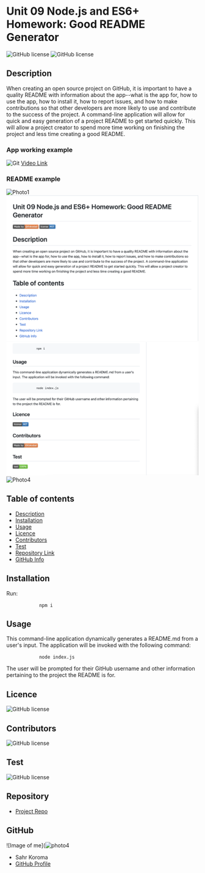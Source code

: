 
# **Unit 09 Node.js and ES6+ Homework: Good README Generator**

![GitHub license](https://img.shields.io/badge/Made%20by-%40Eskodad-orange)
![GitHub license](https://img.shields.io/badge/license-MIT-blue.svg)

## Description

When creating an open source project on GitHub, it is important to have a quality README with information about the app--what is the app for, how to use the app, how to install it, how to report issues, and how to make contributions so that other developers are more likely to use and contribute to the success of the project. A command-line application will allow for quick and easy generation of a project README to get started quickly. This will allow a project creator to spend more time working on finishing the project and less time creating a good README.

### App working example

![Git](videoready.gif)
[Video Link](https://drive.google.com/file/d/)

### README example

![Photo1](photo1.png)
![Photo2](photo2.png)
![Photo3](photo3.png)
![Photo4](photo4.png)

## Table of contents

- [Description](#Description)
- [Installation](#Installation)
- [Usage](#Usage)
- [Licence](#Licence)
- [Contributors](#Contributors)
- [Test](#Test)
- [Repository Link](#Repository)
- [GitHub Info](#GitHub)

## Installation

Run:

                npm i

## Usage

This command-line application dynamically generates a README.md from a user's input. The application will be invoked with the following command:

                node index.js

The user will be prompted for their GitHub username and other information pertaining to the project the README is for.

## Licence

![GitHub license](https://img.shields.io/badge/license-MIT-blue.svg)

## Contributors

![GitHub license](https://img.shields.io/badge/Made%20by-%40Eskodad-orange)

## Test

![GitHub license](https://img.shields.io/badge/test-100%25-success)

## Repository

- [Project Repo](https://github.com/Eskodad/README-Generator)

## GitHub

![Image of me](![photo4](https://user-images.githubusercontent.com/77806148/132604779-b62807bf-4acd-453f-8af4-00162ff43b6c.png)

- Sahr Koroma
- [GitHub Profile](https://github.com/Eskodad)

